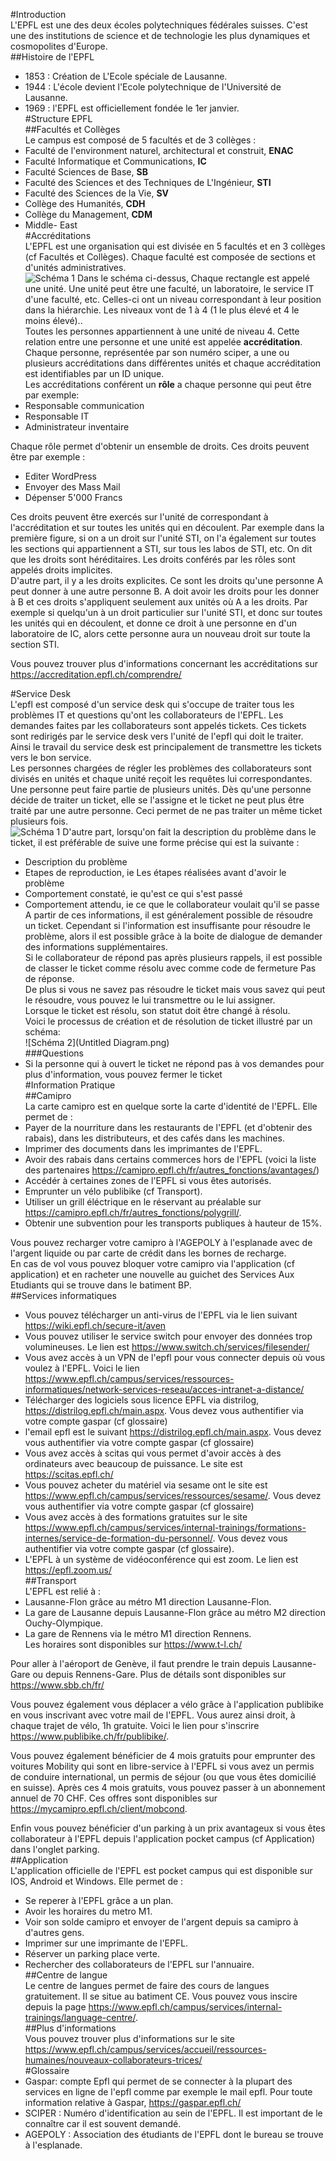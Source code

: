 #Introduction  
L'EPFL est une des deux écoles polytechniques fédérales suisses. C'est une des institutions de science et de technologie les plus dynamiques et cosmopolites d'Europe.  
##Histoire de l'EPFL  
- 1853 : Création de L'Ecole spéciale de Lausanne.  
- 1944 : L'école devient l'Ecole polytechnique de l'Université de Lausanne.   
- 1969 : l'EPFL est officiellement fondée le 1er janvier.  
#Structure EPFL  
##Facultés et Collèges  
Le campus est composé de 5 facultés et de 3 collèges :  
- Faculté de l'environment naturel, architectural et construit, **ENAC**  
- Faculté Informatique et Communications, **IC**  
- Faculté Sciences de Base, **SB**  
- Faculté des Sciences et des Techniques de L'Ingénieur, **STI**  
- Faculté des Sciences de la Vie, **SV**  
- Collège des Humanités, **CDH**  
- Collège du Management, **CDM**  
- Middle- East  
#Accréditations  
L'EPFL est une organisation qui est divisée en 5 facultés et en 3 collèges (cf Facultés et Collèges). Chaque faculté est composée de sections et d'unités administratives.     
![Schéma 1](schema_epfl.PNG)
Dans le schéma ci-dessus, Chaque rectangle est appelé une unité. Une unité peut être une faculté, un laboratoire, le service IT d'une faculté, etc. Celles-ci ont un niveau correspondant à leur position dans la hiérarchie. Les niveaux vont de 1 à 4 (1 le plus élevé et 4 le moins élevé)..  
Toutes les personnes appartiennent à une unité de niveau 4. Cette relation entre une personne et une unité est appelée **accréditation**.  
Chaque personne, représentée par son numéro sciper, a une ou plusieurs accréditations dans différentes unités et chaque accréditation est identifiables par un ID unique.  
Les accréditations conférent un **rôle** a chaque personne qui peut être par exemple:  
- Responsable communication  
- Responsable IT  
- Administrateur inventaire  
<!-- commentaire pour faire un espace-->  
Chaque rôle permet d'obtenir un ensemble de droits. Ces droits peuvent être par exemple :     
- Editer WordPress  
- Envoyer des Mass Mail 
- Dépenser 5'000 Francs  
<!-- commentaire pour faire un espace-->  
Ces droits peuvent être exercés sur l'unité de correspondant à l'accréditation et sur toutes les unités qui en découlent. Par exemple dans la première figure, si on a un droit sur l'unité STI, on l'a également sur toutes les sections qui appartiennent a STI, sur tous les labos de STI, etc. On dit que les droits sont héréditaires. Les droits conférés par les rôles sont appelés droits implicites.   
D'autre part, il y a les droits explicites. Ce sont les droits qu'une personne A peut donner à une autre personne B. A doit avoir les droits pour les donner à B et  ces droits s'appliquent seulement aux unités où A a les droits. Par exemple si quelqu'un à un droit particulier sur l'unité STI, et donc sur toutes les unités qui en découlent, et donne ce droit à une personne en d'un laboratoire de IC, alors cette personne aura un nouveau droit sur toute la section STI.  
<!-- commentaire pour faire un espace-->  
Vous pouvez trouver plus d'informations concernant les accréditations sur <https://accreditation.epfl.ch/comprendre/>

#Service Desk  
L'epfl est composé d'un service desk qui s'occupe de traiter tous les problèmes IT et questions qu'ont les collaborateurs de l'EPFL. Les demandes faites par les collaborateurs sont appelés tickets. Ces tickets sont redirigés par le service desk vers l'unité de l'epfl qui doit le traiter. Ainsi le travail du service desk est principalement de transmettre les tickets vers le bon service.  
Les personnes chargées de régler les problèmes des collaborateurs sont divisés en unités et chaque unité reçoit les requêtes lui correspondantes. Une personne peut faire partie de plusieurs unités. Dès qu'une personne décide de traiter un ticket, elle se l'assigne et le ticket ne peut plus être traité par une autre personne. Ceci permet de ne pas traiter un même ticket plusieurs fois.  
![Schéma 1](Capture.PNG)
D'autre part, lorsqu'on fait la description du problème dans le ticket, il est préférable de suive une forme précise qui est la suivante :  
- Description du problème  
- Etapes de reproduction, ie Les étapes réalisées avant d'avoir le problème    
- Comportement constaté, ie qu'est ce qui s'est passé  
- Comportement attendu, ie ce que le collaborateur voulait qu'il se passe  
A partir de ces informations, il est généralement possible de résoudre un ticket. Cependant si l'information est insuffisante pour résoudre le problème, alors il est possible grâce à la boite de dialogue de demander des informations supplémentaires.  
Si le collaborateur de répond pas après plusieurs rappels, il est possible de classer le ticket comme résolu avec comme code de fermeture Pas de réponse.  
De plus si vous ne savez pas résoudre le ticket mais vous savez qui peut le résoudre, vous pouvez le lui transmettre ou le lui assigner.  
Lorsque le ticket est résolu, son statut doit être changé à résolu.  
Voici le processus de création et de résolution de ticket illustré par un schéma:  
![Schéma 2](Untitled Diagram.png)  
###Questions  
- Si la personne qui à ouvert le ticket ne répond pas à vos demandes pour plus d'information, vous pouvez fermer le ticket  
#Information Pratique  
##Camipro  
La carte camipro est en quelque sorte la carte d'identité de l'EPFL. Elle permet de :  
- Payer de la nourriture dans les restaurants de l'EPFL (et d'obtenir des rabais), dans les distributeurs, et des cafés dans les machines.  
- Imprimer des documents dans les imprimantes de l'EPFL.  
- Avoir des rabais dans certains commerces hors de l'EPFL (voici la liste des partenaires <https://camipro.epfl.ch/fr/autres_fonctions/avantages/>)  
- Accédér à certaines zones de l'EPFL si vous êtes autorisés.  
- Emprunter un vélo publibike (cf Transport).  
- Utiliser un grill éléctrique en le réservant au préalable sur <https://camipro.epfl.ch/fr/autres_fonctions/polygrill/>.  
- Obtenir une subvention pour les transports publiques à hauteur de 15%.  
<!-- commentaire pour faire un espace--> 
Vous pouvez recharger votre camipro à l'AGEPOLY à l'esplanade avec de l'argent liquide ou par carte de crédit dans les bornes de recharge.  
En cas de vol vous pouvez bloquer votre camipro via l'application (cf application) et en racheter une nouvelle au guichet des Services Aux Etudiants qui se trouve dans le batiment BP.    
##Services informatiques
- Vous pouvez télécharger un anti-virus de l'EPFL via le lien suivant <https://wiki.epfl.ch/secure-it/aven>  
- Vous pouvez utiliser le service switch pour envoyer des données trop volumineuses. Le lien est <https://www.switch.ch/services/filesender/>  
- Vous avez accès à un VPN de l'epfl pour vous connecter depuis où vous voulez à l'EPFL. Voici le lien <https://www.epfl.ch/campus/services/ressources-informatiques/network-services-reseau/acces-intranet-a-distance/>  
- Télécharger des logiciels sous licence EPFL via distrilog, <https://distrilog.epfl.ch/main.aspx>. Vous devez vous authentifier via votre compte gaspar (cf glossaire)  
- l'email epfl est le suivant <https://distrilog.epfl.ch/main.aspx>. Vous devez vous authentifier via votre compte gaspar (cf glossaire)  
- Vous avez accès à scitas qui vous permet d'avoir accès à des ordinateurs avec beaucoup de puissance. Le site est <https://scitas.epfl.ch/>  
-  Vous pouvez acheter du matériel via sesame ont le site est <https://www.epfl.ch/campus/services/ressources/sesame/>. Vous devez vous authentifier via votre compte gaspar (cf glossaire)  
- Vous avez accès à des formations gratuites sur le site <https://www.epfl.ch/campus/services/internal-trainings/formations-internes/service-de-formation-du-personnel/>. Vous devez vous authentifier via votre compte gaspar (cf glossaire).  
- L'EPFL à un système de vidéoconférence qui est zoom. Le lien est <https://epfl.zoom.us/>  
##Transport  
L'EPFL est relié à :  
- Lausanne-Flon grâce au métro M1 direction Lausanne-Flon.  
- La gare de Lausanne depuis Lausanne-Flon grâce au métro M2 direction Ouchy-Olympique.    
- La gare de Rennens via le métro M1 direction Rennens.  
Les horaires sont disponibles sur <https://www.t-l.ch/>  
<!-- commentaire pour faire un espace-->  
Pour aller à l'aéroport de Genève, il faut prendre le train depuis Lausanne-Gare ou depuis Rennens-Gare. Plus de détails sont disponibles sur <https://www.sbb.ch/fr/>  
<!-- commentaire pour faire un espace-->  
Vous pouvez également vous déplacer a vélo grâce à l'application publibike en vous inscrivant avec votre mail de l'EPFL. Vous aurez ainsi droit, à chaque trajet de vélo, 1h gratuite. Voici le lien pour s'inscrire <https://www.publibike.ch/fr/publibike/>.  
<!-- commentaire pour faire un espace-->  
Vous pouvez également bénéficier de 4 mois gratuits pour emprunter des voitures Mobility qui sont en libre-service à l'EPFL si vous avez un permis de conduire international, un permis de séjour (ou que vous êtes domicilié en suisse). Après ces 4 mois gratuits, vous pouvez passer à un abonnement annuel de 70 CHF. Ces offres sont disponibles sur <https://mycamipro.epfl.ch/client/mobcond>.
<!-- commentaire pour faire un espace-->  
Enfin vous pouvez bénéficier d'un parking à un prix avantageux si vous êtes collaborateur à l'EPFL depuis l'application pocket campus (cf Application) dans l'onglet parking.  
##Application  
L'application officielle de l'EPFL est pocket campus qui est disponible sur IOS, Android et Windows. Elle permet de :
- Se reperer à l'EPFL grâce a un plan.  
- Avoir les horaires du metro M1.  
- Voir son solde camipro et envoyer de l'argent depuis sa camipro à d'autres gens.  
- Imprimer sur une imprimante de l'EPFL.  
- Réserver un parking place verte.  
- Rechercher des collaborateurs de l'EPFL sur l'annuaire.  
##Centre de langue  
Le centre de langues permet de faire des cours de langues gratuitement. Il se situe au batiment CE. Vous pouvez vous inscire depuis la page <https://www.epfl.ch/campus/services/internal-trainings/language-centre/>.  
##Plus d'informations  
Vous pouvez trouver plus d'informations sur le site <https://www.epfl.ch/campus/services/accueil/ressources-humaines/nouveaux-collaborateurs-trices/>  
#Glossaire
- Gaspar: compte Epfl qui permet de se connecter à la plupart des services en ligne de l'epfl comme par exemple le mail epfl. Pour toute information relative à Gaspar, <https://gaspar.epfl.ch/>
- SCIPER : Numéro d'identification au sein de l'EPFL. Il est important de le connaître car il est souvent demandé.   
- AGEPOLY : Association des étudiants de l'EPFL dont le bureau se trouve à l'esplanade.





